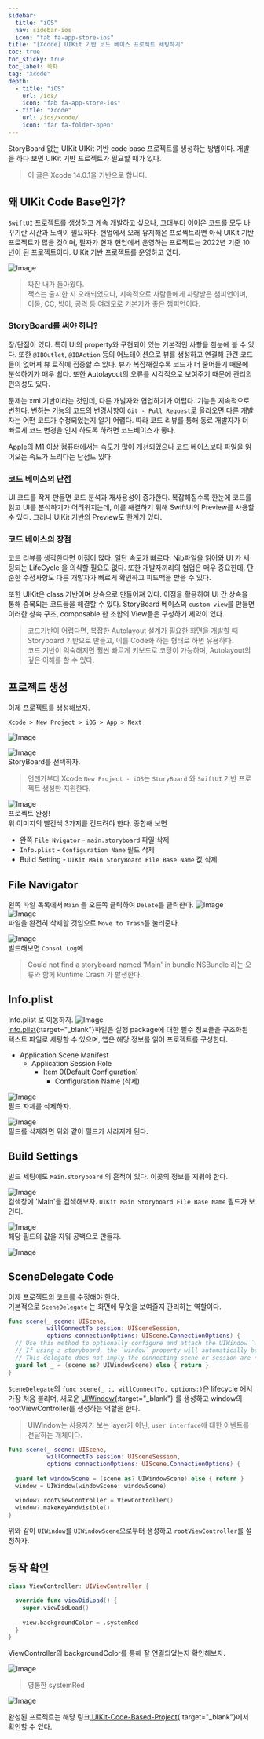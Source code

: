 ```yaml
---
sidebar:
  title: "iOS"
  nav: sidebar-ios
  icon: "fab fa-app-store-ios"
title: "[Xcode] UIKit 기반 코드 베이스 프로젝트 세팅하기"
toc: true
toc_sticky: true
toc_label: 목차
tag: "Xcode"
depth:
  - title: "iOS"
    url: /ios/
    icon: "fab fa-app-store-ios"
  - title: "Xcode"
    url: /ios/xcode/
    icon: "far fa-folder-open"
---
```

StoryBoard 없는 UIKit UIKit 기반 code base 프로젝트를 생성하는 방법이다. 개발을 하다 보면 UIKit 기반 프로젝트가 필요할 때가 있다.  
> 이 글은 Xcode 14.0.1을 기반으로 합니다.

## 왜 UIKit Code Base인가?
`SwiftUI` 프로젝트를 생성하고 계속 개발하고 싶으나, 고대부터 이어온 코드를 모두 바꾸기란 시간과 노력이 필요하다. 현업에서 오래 유지해온 프로젝트라면 아직 UIKit 기반 프로젝트가 많을 것이며, 필자가 현재 현업에서 운영하는 프로젝트는 2022년 기준 10년이 된 프로젝트이다. UIKit 기반 프로젝트를 운영하고 있다.

![Image](https://drive.google.com/uc?export=view&id=1NM-xz0OY7K08yhhwz5mhnppeEffTUGYh)  
> 짜잔 내가 돌아왔다.<br/>
잭스는 출시한 지 오래되었으나, 지속적으로 사람들에게 사랑받은 챔피언이며, 이동, CC, 방어, 공격 등 여러모로 기본기가 좋은 챔피언이다.

### StoryBoard를 써야 하나?
장/단점이 있다. 특히 UI의 property와 구현되어 있는 기본적인 사항을 한눈에 볼 수 있다. 또한 `@IBOutlet`, `@IBAction` 등의 어노테이션으로 뷰를 생성하고 연결해 관련 코드들이 없어져 뷰 로직에 집중할 수 있다. 뷰가 복잡해질수록 코드가 더 줄어들기 때문에 분석하기가 매우 쉽다. 또한 Autolayout의 오류를 시각적으로 보여주기 때문에 관리의 편의성도 있다.  

문제는 xml 기반이라는 것인데, 다른 개발자와 협업하기가 어렵다. 기능은 지속적으로 변한다. 변하는 기능의 코드의 변경사항이 `Git - Pull Request`로 올라오면 다른 개발자는 어떤 코드가 수정되었는지 알기 어렵다. 따라 코드 리뷰를 통해 동료 개발자가 더 빠르게 코드 변경을 인지 하도록 하려면 코드베이스가 좋다.  

Apple의 M1 이상 컴퓨터에서는 속도가 많이 개선되었으나 코드 베이스보다 파일을 읽어오는 속도가 느리다는 단점도 있다.

### 코드 베이스의 단점
UI 코드를 작게 만들면 코드 분석과 재사용성이 증가한다. 복잡해질수록 한눈에 코드를 읽고 UI를 분석하기가 어려워지는데, 이를 해결하기 위해 SwiftUI의 Preview를 사용할 수 있다. 그러나 UIKit 기반의 Preview도 한계가 있다.

### 코드 베이스의 장점
코드 리뷰를 생각한다면 이점이 많다. 일단 속도가 빠르다. Nib파일을 읽어와 UI 가 세팅되는 LifeCycle 을 의식할 필요도 없다. 또한 개발자끼리의 협업은 매우 중요한데, 단순한 수정사항도 다른 개발자가 빠르게 확인하고 피드백을 받을 수 있다.  

또한 UIKit은 class 기반이며 상속으로 만들어져 있다. 이점을 활용하여 UI 간 상속을 통해 중복되는 코드들을 해결할 수 있다. StoryBoard 베이스의 `custom view`를 만들면 이러한 상속 구조, composable 한 조합의 View들은 구성하기 제약이 있다.

> 코드기반이 어렵다면, 복잡한 Autolayout 설계가 필요한 화면을 개발할 때 Storyboard 기반으로 만들고, 이를 Code화 하는 형태로 하면 유용하다.<br/>코드 기반이 익숙해지면 훨씬 빠르게 키보드로 코딩이 가능하며, Autolayout의 깊은 이해를 할 수 있다.

## 프로젝트 생성
이제 프로젝트를 생성해보자.
```
Xcode > New Project > iOS > App > Next
```

![Image](https://drive.google.com/uc?export=view&id=1Z39uPrP5Ntv8UEyNvVWKhZf6jHkpRlle)  


![Image](https://drive.google.com/uc?export=view&id=1daoAhmUUCjJOR3Hn7QjaYRKOnUmLrik3)  
StoryBoard를 선택하자.

> 언젠가부터 Xcode `New Project - iOS`는 `StoryBoard` 와 `SwiftUI` 기반 프로젝트 생성만 지원한다.

![Image](https://drive.google.com/uc?export=view&id=1MVg46UzSQxWaZ_EgEocDT3UfVi6VnQ_F)  
프로젝트 완성!  
위 이미지의 빨간색 3가지를 건드려야 한다. 종합해 보면
* 완쪽 `File Nvigator` - `main.storyboard` 파일 삭제
* `Info.plist` - `Configuration Name` 필드 삭제
* Build Setting - `UIKit Main StoryBoard File Base Name` 값 삭제 

## File Navigator
왼쪽 파일 목록에서 `Main` 을 오른쪽 클릭하여 `Delete`를 클릭한다.
![Image](https://drive.google.com/uc?export=view&id=1XCJ7iQNmuV6kab52zf3hJFF4WtYvdHK3)  
![Image](https://drive.google.com/uc?export=view&id=1b9sjI6Xn_KwLodl_4eEZFYGf2kEz3SiD)  
파일을 완전히 삭제할 것임으로 `Move to Trash`를 눌러준다.

![Image](https://drive.google.com/uc?export=view&id=1qTC_R4tVZ9NLp6ZuteRgIVn3oO6UaCOz)  
빌드해보면 `Consol Log`에 
>Could not find a storyboard named 'Main' in bundle NSBundle
라는 오류와 함께 Runtime Crash 가 발생한다.

## Info.plist
Info.plist 로 이동하자. 
![Image](https://drive.google.com/uc?export=view&id=143_DlLgC26yCXH69Gvhi7BUtQ1zUppl-)  
[<i class="fas fa-link"></i> info.plist](https://developer.apple.com/library/archive/documentation/General/Reference/InfoPlistKeyReference/Introduction/Introduction.html#//apple_ref/doc/uid/TP40009248-SW1){:target="_blank"}파일은 실행 package에 대한 필수 정보들을 구조화된 텍스트 파일로 세팅할 수 있으며, 앱은 해당 정보를 읽어 프로젝트를 구성한다.  

* Application Scene Manifest
  * Application Session Role
    * Item 0(Default Configuration)
      * Configuration Name (삭제)  

![Image](https://drive.google.com/uc?export=view&id=1dfvU2sxk45Q47XgomG6CcNVJiPUyfk-K)  
필드 자체를 삭제하자.

![Image](https://drive.google.com/uc?export=view&id=1v8Qwqz8wpyK8ZjAMN3iQn6WLuUyNIWTZ)  
필드를 삭제하면 위와 같이 필드가 사라지게 된다.

## Build Settings
빌드 세팅에도 `Main.storyboard` 의 흔적이 있다. 이곳의 정보를 지워야 한다.

![Image](https://drive.google.com/uc?export=view&id=15PfvGVnO0oNXMRX1iGUO6PymFwsK8gsA)  
검색창에 'Main'을 검색해보자. `UIKit Main Storyboard File Base Name` 필드가 보인다. 

![Image](https://drive.google.com/uc?export=view&id=1DgpbIGw5EdBioxJ-sfBDqCuGy182fEuw)  
해당 필드의 값을 지워 공백으로 만들자.

![Image](https://drive.google.com/uc?export=view&id=1AlKg-50sPMnAlhqp-s_uZHIiRkH7lEBD)  



## SceneDelegate Code
이제 프로젝트의 코드를 수정해야 한다.  
기본적으로 `SceneDelegate` 는 화면에 무엇을 보여줄지 관리하는 역할이다.  

```swift
func scene(_ scene: UIScene, 
           willConnectTo session: UISceneSession, 
           options connectionOptions: UIScene.ConnectionOptions) {
  // Use this method to optionally configure and attach the UIWindow `window` to the provided UIWindowScene `scene`.
  // If using a storyboard, the `window` property will automatically be initialized and attached to the scene.
  // This delegate does not imply the connecting scene or session are new (see `application:configurationForConnectingSceneSession` instead).
  guard let _ = (scene as? UIWindowScene) else { return }
}
```
`SceneDelegate`의 `func scene(_ :, willConnectTo, options:)`은 lifecycle 에서 가장 처음 불리며, 새로운 [<i class="fas fa-link"></i> UIWindow](https://developer.apple.com/documentation/uikit/uiwindow){:target="_blank"}
를 생성하고 window의 rootViewController를 생성하는 역할을 한다.
> UIWindow는 사용자가 보는 layer가 아닌, `user interface`에 대한 이벤트를 전달하는 개체이다.


```swift
func scene(_ scene: UIScene, 
           willConnectTo session: UISceneSession, 
           options connectionOptions: UIScene.ConnectionOptions) {
  
  guard let windowScene = (scene as? UIWindowScene) else { return }
  window = UIWindow(windowScene: windowScene)

  window?.rootViewController = ViewController()
  window?.makeKeyAndVisible()
}
```
위와 같이 `UIWindow`를 `UIWindowScene`으로부터 생성하고 `rootViewController`를 설정하자.

## 동작 확인

```swift
class ViewController: UIViewController {

  override func viewDidLoad() {
    super.viewDidLoad()
    
    view.backgroundColor = .systemRed
  }
}
```

ViewController의 backgroundColor를 통해 잘 연결되었는지 확인해보자.  

![Image](https://drive.google.com/uc?export=view&id=1NKVigZtKRkUgpKJCo2sLjrWJ88PNR2HJ)  
> 영롱한 systemRed

![Image](https://drive.google.com/uc?export=view&id=12kqL8y7D59xO_q4oTHX2EnQhUR7QC-Ap)  

완성된 프로젝트는 해당 링크[<i class="fas fa-link"></i> UIKit-Code-Based-Project](https://github.com/swift-man/UIKit-Code-Based-Project){:target="_blank"}에서 확인할 수 있다.
